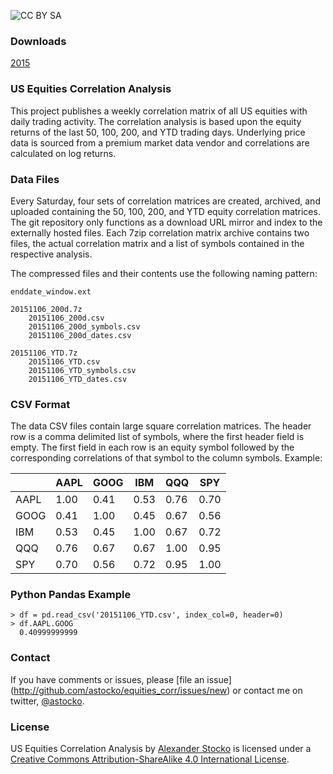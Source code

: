 ![CC BY SA](https://i.creativecommons.org/l/by-sa/4.0/88x31.png)

### Downloads
[2015](2015/README.md)

### US Equities Correlation Analysis
This project publishes a weekly correlation matrix of all US equities with 
daily trading activity. The correlation analysis is based upon the equity
returns of the last 50, 100, 200, and YTD trading days. Underlying price data
is sourced from a premium market data vendor and correlations are calculated on
log returns.


### Data Files
Every Saturday, four sets of correlation matrices are created, archived, and
uploaded containing the 50, 100, 200, and YTD equity correlation matrices. The
git repository only functions as a download URL mirror and index to the
externally hosted files. Each 7zip correlation matrix archive contains two
files, the actual correlation matrix and a list of symbols contained in the
respective analysis. 

The compressed files and their contents use the following naming pattern:

    enddate_window.ext
    
    20151106_200d.7z
        20151106_200d.csv
        20151106_200d_symbols.csv
        20151106_200d_dates.csv
    
    20151106_YTD.7z
        20151106_YTD.csv
        20151106_YTD_symbols.csv
        20151106_YTD_dates.csv



### CSV Format
The data CSV files contain large square correlation matrices. The header row is
a comma delimited list of symbols, where the first header field is empty. The
first field in each row is an equity symbol followed by the corresponding
correlations of that symbol to the column symbols. Example:


|      | AAPL | GOOG | IBM  | QQQ  | SPY  |
|------|------|------|------|------|------|
| AAPL | 1.00 | 0.41 | 0.53 | 0.76 | 0.70 |
| GOOG | 0.41 | 1.00 | 0.45 | 0.67 | 0.56 |
| IBM  | 0.53 | 0.45 | 1.00 | 0.67 | 0.72 |
| QQQ  | 0.76 | 0.67 | 0.67 | 1.00 | 0.95 |
| SPY  | 0.70 | 0.56 | 0.72 | 0.95 | 1.00 |


### Python Pandas Example

    > df = pd.read_csv('20151106_YTD.csv', index_col=0, header=0)
    > df.AAPL.GOOG
      0.40999999999


### Contact
If you have comments or issues, please [file an issue]
(http://github.com/astocko/equities_corr/issues/new) or contact me on twitter,
[@astocko](http://twitter.com/astocko).

### License
US Equities Correlation Analysis by [Alexander Stocko](http://github.com/astocko) is licensed under a [Creative Commons Attribution-ShareAlike 4.0 International License](http://creativecommons.org/licenses/by-sa/4.0/).
